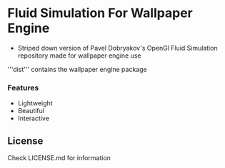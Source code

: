 # Fluid Simulation For Wallpaper Engine

- Striped down version of Pavel Dobryakov's OpenGl Fluid Simulation repository made for wallpaper engine use

'''dist''' contains the wallpaper engine package

### Features
- Lightweight
- Beautiful
- Interactive

## License

Check LICENSE.md for information
